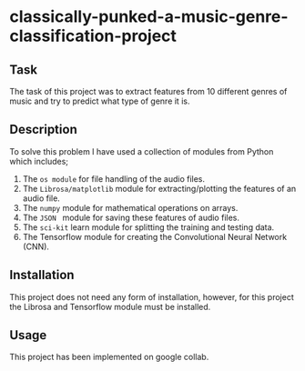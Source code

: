 # classically-punked-a-music-genre-classification-project

## Task
The task of this project was to extract features from 10 different genres of music and try to 
predict what type of genre it is.

## Description
To solve this problem I have used a collection of modules from Python which includes;
1. The `os module` for file handling of the audio files.
2. The `Librosa/matplotlib` module for extracting/plotting the features of an audio file.
3. The `numpy` module for mathematical operations on arrays.
4. The `JSON ` module for saving these features of audio files.
5. The `sci-kit` learn module for splitting the training and testing data.
6. The Tensorflow module for creating the Convolutional Neural Network (CNN).

## Installation
This project does not need any form of installation, however, for this project the Librosa and Tensorflow
module must be installed. 

## Usage
This project has been implemented on google collab. 



